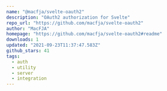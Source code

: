```yaml
---
name: "@macfja/svelte-oauth2"
description: "OAuth2 authorization for Svelte"
repo_url: "https://github.com/macfja/svelte-oauth2"
author: "MacFJA"
homepage: "https://github.com/macfja/svelte-oauth2#readme"
downloads: 1
updated: "2021-09-23T11:37:47.583Z"
github_stars: 41
tags: 
  - auth
  - utility
  - server
  - integration
---
```

